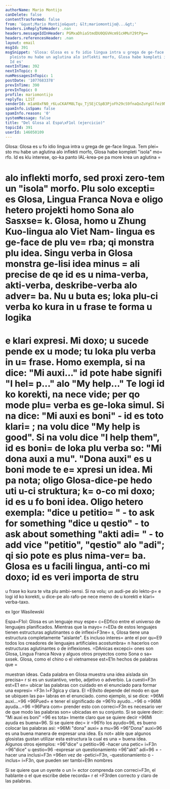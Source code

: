 ```yaml
---
authorName: Mario Montijo
canDelete: false
contentTrasformed: false
from: '&quot;Mario Montijo&quot; &lt;mariomontijo@...&gt;'
headers.inReplyToHeader: .nan
headers.messageIdInHeader: PGMxaDhiaStmdDU0QGVHcm91cHMuY29tPg==
headers.referencesHeader: .nan
layout: email
msgId: 391
msgSnippet: 'Glosa: Glosa es u fo idio lingua intra u grega de ge-face lingua. Tem
  pleisto mu habe un aglutina alo inflekti morfo, Glosa habe kompleti isola morfo.
  Id es'
nextInTime: 392
nextInTopic: 0
numMessagesInTopic: 1
postDate: '1077683378'
prevInTime: 390
prevInTopic: 0
profile: mariomontijo
replyTo: LIST
senderId: m1aH8xFN0_r6LuCKAFM8LTqu_Tj5EjCSpB3PjoFh29cS9fnaQoZuYgGlfei9NqZ0g6M7WNPLZB8Chiwxg2MjzKcmP-10EOHVy2zhvbRhJg
spamInfo.isSpam: false
spamInfo.reason: '0'
systemMessage: false
title: "Del Glosa al Espa\xF1ol (ejercicio)"
topicId: 391
userId: 146050109
---
```


Glosa:
Glosa es u fo idio lingua intra u grega de ge-face lingua. 
Tem plei=
sto mu habe un aglutina alo inflekti morfo, Glosa habe 
kompleti "isola" mo=
rfo. 
Id es klu interese, qo-ka panto IAL-krea-pe pa more krea un aglutina =

alo inflekti morfo, sed proxi zero-tem un "isola" morfo. 
Plu solo excepti=
 es Glosa, Lingua Franca Nova e oligo hetero projekti 
homo Sona alo Sasxse=
k. Glosa, homo u Zhung Kuo-lingua alo Viet Nam-
lingua es ge-face de plu ve=
rba; qi monstra plu idea. 
Singu verba in Glosa monstra ge-lisi idea minus =
ali precise de qe id 
es u nima-verba, akti-verba, deskribe-verba alo adver=
ba. 
Nu u buta es; loka plu-ci verba ko kura in u frase te forma u logika 
=
e klari expresi. 
Mi doxo; u sucede pende ex u mode; tu loka plu verba in u=
 frase. Homo 
exempla, si na dice:
"Mi auxi..."
id pote habe signifi "I hel=
p..." alo "My help..."
Te logi id ko korekti, na nece vide; per qo mode plu=
 verba es ge-loka 
simul. 
Si na dice:
"Mi auxi es boni" - id es toto klari=
; na volu dice "My help is good".
Si na volu dice "I help them", id es boni=
 de loka plu verba so:
"Mi dona auxi a mu". "Dona auxi" es u boni mode te e=
xpresi un idea. 
Mi pa nota; oligo Glosa-dice-pe hedo uti u-ci struktura; k=
o-co mi 
doxo; id es u fo boni idea. 
Oligo hetero exempla:
"dice u petitio=
" - to ask for something
"dice u qestio" - to ask about something
"akti adi=
" - to add
vice "petitio", "qestio" alo "adi"; qi sio pote es plus nima-ver=
ba.
Glosa es u facili lingua, anti-co mi doxo; id es veri importa de stru 
=
u frase ko kura te vita plu ambi-sensi. 
Si na volu; un audi-pe alo lekto-p=
e logi id ko korekti, u dice-pe alo 
rafo-pe nece memo de u korekti e klari=
 verba-taxo.

ex Igor Wasilewski


Espa=F1ol:
Glosa es un lenguaje muy espe=
c=EDfico entre el universo de lenguajes 
planificados.
Mientras que la mayo=
r=EDa de estos lenguajes tienen estructuras 
aglutinantes o de inflexi=F3ne=
s, Glosa tiene una estructura 
completamente "aislante".
Es incluso interes=
ante el por qu=E9 todos los creadores de lenguajes 
artificiales acostumbra=
n hacerlos con estructuras aglutinantes o de 
inflexiones.
=DAnicas excepci=
ones son Glosa, Lingua Franca Nova y alguos otros 
proyectos como Sona o sa=
sxsek.
Glosa, como el chino o el vietnamese est=E1n hechos de palabras que =

muestran ideas.
Cada palabra en Glosa muestra una idea aislada sin precisa=
r si es un 
sustantivo, verbo, adjetivo o adverbio.
La cuesti=F3n est=E1 en=
 ubicar las palabras con cuidado en el enunciado 
para formar una expresi=
=F3n l=F3gica y clara.
El =E9xito depende del modo en que se ubiquen las pa=
labras en el 
enunciado. como ejemplo, si se dice:
=96Mi auxi...=96
=96Pued=
e tener el significado de =96Yo ayudo...=96 o =96Mi ayuda...=96
=96Para com=
prender esto con correci=F3n es necesario ver de que modo las 
palabras son=
 ubicadas en su conjunto.
Si se quiere decir:
"Mi auxi es boni" =96 es tota=
lmente claro que se quiere decir =96Mi ayuda 
es buena=96.
Si se quiere dec=
ir =96Yo los ayudo=96, es bueno colocar las palabras asi:
=96Mi "dona" auxi=
 a mu=96
=96"Dona" auxi=96 es una buena manera de expresar una idea.
Es not=
able que algunos glosistas gustan utilizar esta estructura la 
cual es una =
buena idea.
Algunos otros ejemplos:
=96"dice" u petitio=96 -hacer una petic=
i=F3n
=96"dice" u qestio=96  -expresar un questionamiento
=96"akti" adi=96 =
-hacer una inclusi=F3n
=96en vez de -petici=F3n, -questionamiento o -inclus=
i=F3n, que pueden ser 
tambi=E9n nombres

Si se quiere que un oyente o un l=
ector comprenda con correci=F3n, el 
hablante o el que escribe debe recorda=
r el =F3rden correcto y claro de 
las palabras.



